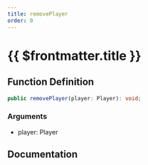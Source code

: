 ```yaml
---
title: removePlayer
order: 0
---
```


# {{ $frontmatter.title }}

## Function Definition

```ts
public removePlayer(player: Player): void;
```

### Arguments

* player: Player

## Documentation

<!--@include: ./parts/removePlayer.md-->
